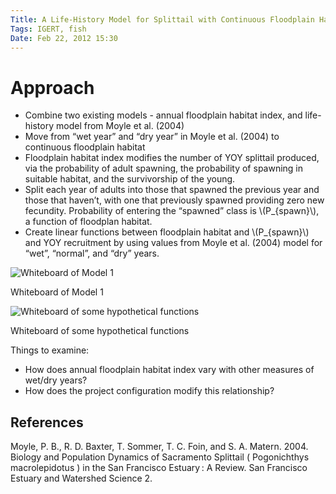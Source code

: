 ```yaml
---
Title: A Life-History Model for Splittail with Continuous Floodplain Habitat Index
Tags: IGERT, fish
Date: Feb 22, 2012 15:30
--- 
```


<div>


<h1 id="approach">Approach</h1>
<ul>
<li>Combine two existing models - annual floodplain habitat index, and life-history model from Moyle et al. <span class="citation">(2004)</span></li>
<li>Move from “wet year” and “dry year” in Moyle et al. <span class="citation">(2004)</span> to continuous floodplain habitat</li>
<li>Floodplain habitat index modifies the number of YOY splittail produced, via the probability of adult spawning, the probability of spawning in suitable habitat, and the survivorship of the young.</li>
<li>Split each year of adults into those that spawned the previous year and those that haven’t, with one that previously spawned providing zero new fecundity. Probability of entering the “spawned” class is \(P_{spawn}\), a function of floodplan habitat.</li>
<li>Create linear functions between floodplain habitat and \(P_{spawn}\) and YOY recruitment by using values from Moyle et al. <span class="citation">(2004)</span> model for “wet”, “normal”, and “dry” years.</li>
</ul>
<div class="figure">
<img src="blogstuff/splitwhite.png" alt="Whiteboard of Model 1" /><p class="caption">Whiteboard of Model 1</p>
</div>
<div class="figure">
<img src="blogstuff/splitwhite2.png" alt="Whiteboard of some hypothetical functions" /><p class="caption">Whiteboard of some hypothetical functions</p>
</div>
<p>Things to examine:</p>
<ul>
<li>How does annual floodplain habitat index vary with other measures of wet/dry years?</li>
<li>How does the project configuration modify this relationship?</li>
</ul>
<h2 id="references">References</h2>
<p>Moyle, P. B., R. D. Baxter, T. Sommer, T. C. Foin, and S. A. Matern. 2004. Biology and Population Dynamics of Sacramento Splittail ( Pogonichthys macrolepidotus ) in the San Francisco Estuary : A Review. San Francisco Estuary and Watershed Science 2.</p>
</div>